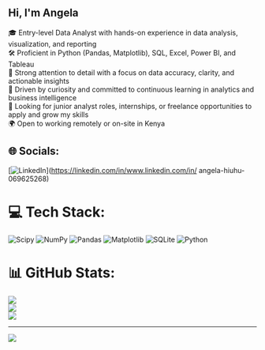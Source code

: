 ## Hi, I'm Angela

🎓 Entry-level Data Analyst with hands-on experience in data analysis, visualization, and reporting<br/>
🛠 Proficient in Python (Pandas, Matplotlib), SQL, Excel, Power BI, and Tableau<br/>
🔎 Strong attention to detail with a focus on data accuracy, clarity, and actionable insights<br/>
🧭 Driven by curiosity and committed to continuous learning in analytics and business intelligence<br/>
💼 Looking for junior analyst roles, internships, or freelance opportunities to apply and grow my skills<br/>
🌍 Open to working remotely or on-site in Kenya




## 🌐 Socials:
[![LinkedIn](https://img.shields.io/badge/LinkedIn-%230077B5.svg?logo=linkedin&logoColor=white)](https://linkedin.com/in/www.linkedin.com/in/ angela-hiuhu-069625268) 

# 💻 Tech Stack:
![Scipy](https://img.shields.io/badge/SciPy-%230C55A5.svg?style=for-the-badge&logo=scipy&logoColor=%white) ![NumPy](https://img.shields.io/badge/numpy-%23013243.svg?style=for-the-badge&logo=numpy&logoColor=white) ![Pandas](https://img.shields.io/badge/pandas-%23150458.svg?style=for-the-badge&logo=pandas&logoColor=white) ![Matplotlib](https://img.shields.io/badge/Matplotlib-%23ffffff.svg?style=for-the-badge&logo=Matplotlib&logoColor=black) ![SQLite](https://img.shields.io/badge/sqlite-%2307405e.svg?style=for-the-badge&logo=sqlite&logoColor=white) ![Python](https://img.shields.io/badge/python-3670A0?style=for-the-badge&logo=python&logoColor=ffdd54)
# 📊 GitHub Stats:
![](https://github-readme-stats.vercel.app/api?username=Angela-Hiuhu&theme=tokyonight&hide_border=false&include_all_commits=false&count_private=false)<br/>
![](https://nirzak-streak-stats.vercel.app/?user=Angela-Hiuhu&theme=tokyonight&hide_border=false)<br/>
![](https://github-readme-stats.vercel.app/api/top-langs/?username=Angela-Hiuhu&theme=tokyonight&hide_border=false&include_all_commits=false&count_private=false&layout=compact)

---
[![](https://visitcount.itsvg.in/api?id=Angela-Hiuhu&icon=0&color=0)](https://visitcount.itsvg.in)

<!-- Proudly created with GPRM ( https://gprm.itsvg.in ) -->
